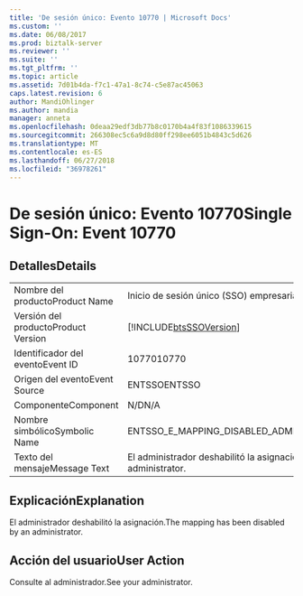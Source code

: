 ```yaml
---
title: 'De sesión único: Evento 10770 | Microsoft Docs'
ms.custom: ''
ms.date: 06/08/2017
ms.prod: biztalk-server
ms.reviewer: ''
ms.suite: ''
ms.tgt_pltfrm: ''
ms.topic: article
ms.assetid: 7d01b4da-f7c1-47a1-8c74-c5e87ac45063
caps.latest.revision: 6
author: MandiOhlinger
ms.author: mandia
manager: anneta
ms.openlocfilehash: 0deaa29edf3db77b8c0170b4a4f83f1086339615
ms.sourcegitcommit: 266308ec5c6a9d8d80ff298ee6051b4843c5d626
ms.translationtype: MT
ms.contentlocale: es-ES
ms.lasthandoff: 06/27/2018
ms.locfileid: "36978261"
---
```

# <a name="single-sign-on-event-10770"></a><span data-ttu-id="15e62-102">De sesión único: Evento 10770</span><span class="sxs-lookup"><span data-stu-id="15e62-102">Single Sign-On: Event 10770</span></span>
## <a name="details"></a><span data-ttu-id="15e62-103">Detalles</span><span class="sxs-lookup"><span data-stu-id="15e62-103">Details</span></span>  
  
|                 |                                                            |
|-----------------|------------------------------------------------------------|
|  <span data-ttu-id="15e62-104">Nombre del producto</span><span class="sxs-lookup"><span data-stu-id="15e62-104">Product Name</span></span>   |                 <span data-ttu-id="15e62-105">Inicio de sesión único (SSO) empresarial</span><span class="sxs-lookup"><span data-stu-id="15e62-105">Enterprise Single Sign-On</span></span>                  |
| <span data-ttu-id="15e62-106">Versión del producto</span><span class="sxs-lookup"><span data-stu-id="15e62-106">Product Version</span></span> | [!INCLUDE[btsSSOVersion](../includes/btsssoversion-md.md)] |
|    <span data-ttu-id="15e62-107">Identificador del evento</span><span class="sxs-lookup"><span data-stu-id="15e62-107">Event ID</span></span>     |                           <span data-ttu-id="15e62-108">10770</span><span class="sxs-lookup"><span data-stu-id="15e62-108">10770</span></span>                            |
|  <span data-ttu-id="15e62-109">Origen del evento</span><span class="sxs-lookup"><span data-stu-id="15e62-109">Event Source</span></span>   |                           <span data-ttu-id="15e62-110">ENTSSO</span><span class="sxs-lookup"><span data-stu-id="15e62-110">ENTSSO</span></span>                           |
|    <span data-ttu-id="15e62-111">Componente</span><span class="sxs-lookup"><span data-stu-id="15e62-111">Component</span></span>    |                            <span data-ttu-id="15e62-112">N/D</span><span class="sxs-lookup"><span data-stu-id="15e62-112">N/A</span></span>                             |
|  <span data-ttu-id="15e62-113">Nombre simbólico</span><span class="sxs-lookup"><span data-stu-id="15e62-113">Symbolic Name</span></span>  |              <span data-ttu-id="15e62-114">ENTSSO_E_MAPPING_DISABLED_ADMIN</span><span class="sxs-lookup"><span data-stu-id="15e62-114">ENTSSO_E_MAPPING_DISABLED_ADMIN</span></span>               |
|  <span data-ttu-id="15e62-115">Texto del mensaje</span><span class="sxs-lookup"><span data-stu-id="15e62-115">Message Text</span></span>   |     <span data-ttu-id="15e62-116">El administrador deshabilitó la asignación.</span><span class="sxs-lookup"><span data-stu-id="15e62-116">The mapping has been disabled by an administrator.</span></span>     |
  
## <a name="explanation"></a><span data-ttu-id="15e62-117">Explicación</span><span class="sxs-lookup"><span data-stu-id="15e62-117">Explanation</span></span>  
 <span data-ttu-id="15e62-118">El administrador deshabilitó la asignación.</span><span class="sxs-lookup"><span data-stu-id="15e62-118">The mapping has been disabled by an administrator.</span></span>  
  
## <a name="user-action"></a><span data-ttu-id="15e62-119">Acción del usuario</span><span class="sxs-lookup"><span data-stu-id="15e62-119">User Action</span></span>  
 <span data-ttu-id="15e62-120">Consulte al administrador.</span><span class="sxs-lookup"><span data-stu-id="15e62-120">See your administrator.</span></span>